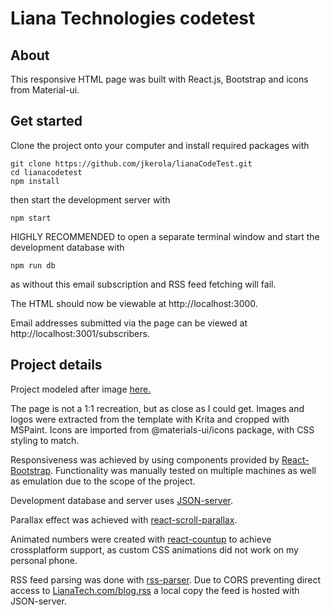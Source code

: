 # Liana Technologies codetest

## About

This responsive HTML page was built with React.js, Bootstrap and icons from Material-ui.

## Get started

Clone the project onto your computer and install required packages with

```shell
git clone https://github.com/jkerola/lianaCodeTest.git
cd lianacodetest
npm install
```

then start the development server with
```shell
npm start
```

HIGHLY RECOMMENDED to open a separate terminal window and start 
the development database with
```shell
npm run db 
```
as without this email subscription and RSS feed fetching will fail.

The HTML should now be viewable at http://localhost:3000.

Email addresses submitted via the page can be viewed at http://localhost:3001/subscribers.

## Project details

Project modeled after image [here.](https://www.dropbox.com/s/guv666t1m2rvj6p/Liana%20Technologies%20-%20Recruitment%20Demo.psd?dl=0)

The page is not a 1:1 recreation, but as close as I could get.
Images and logos were extracted from the template with Krita and cropped with MSPaint.
Icons are imported from @materials-ui/icons package, with CSS styling to match.

Responsiveness was achieved by using components provided by [React-Bootstrap](https://react-bootstrap.github.io/). Functionality was manually tested on multiple machines as well as emulation due to the scope of the project.

Development database and server uses [JSON-server](https://www.npmjs.com/package/json-server).

Parallax effect was achieved with [react-scroll-parallax](https://www.npmjs.com/package/react-scroll-parallax).

Animated numbers were created with [react-countup](https://www.npmjs.com/package/react-countup) to achieve crossplatform support, as custom CSS animations did not work on my personal phone.

RSS feed parsing was done with [rss-parser](https://www.npmjs.com/package/rss-parser).
Due to CORS preventing direct access to [LianaTech.com/blog.rss](https://lianatech.com/resources/blog.rss) a local copy the feed is hosted with JSON-server.
